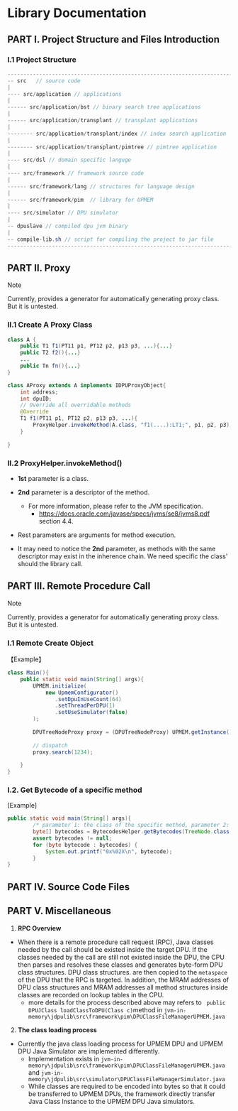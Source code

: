 # Library Documentation

## PART I. Project Structure and Files Introduction

### I.1 Project Structure

``` java
---------------------------------------------------------------------------------------------------
-- src   // source code
|
---- src/application // applications
|
------ src/application/bst // binary search tree applications
|
------ src/application/transplant // transplant applications
|
-------- src/application/transplant/index // index search application
|
-------- src/application/transplant/pimtree // pimtree application
|
---- src/dsl // domain specific languge
|
---- src/framework // framework source code
|
------ src/framework/lang // structures for language design
|
------ src/framework/pim  // library for UPMEM
|
---- src/simulator // DPU simulator
|
-- dpuslave // compiled dpu jvm binary
|
-- compile-lib.sh // script for compiling the project to jar file
---------------------------------------------------------------------------------------------------
```



## PART II. Proxy

> [!NOTE]
>
> Currently, provides a generator for automatically generating proxy class. But it is untested.



### II.1 Create A Proxy Class

``` Java
class A {
    public T1 f1(PT11 p1, PT12 p2, p13 p3, ...){...}
    public T2 f2(){...}
    ...
    public Tn fn(){...}
}

class AProxy extends A implements IDPUProxyObject{
    int address;
    int dpuID;
    // Override all overridable methods
    @Override
    T1 f1(PT11 p1, PT12 p2, p13 p3, ...){
        ProxyHelper.invokeMethod(A.class, "f1(....):LT1;", p1, p2, p3);
    }
    
}
```



### II.2 ProxyHelper.invokeMethod()

+ **1st** parameter is a class.
+ **2nd** parameter is a descriptor of the method.
  + For more information, please refer to the JVM specification.
    + https://docs.oracle.com/javase/specs/jvms/se8/jvms8.pdf section 4.4.

+ Rest parameters are arguments for method execution.

+ It may need to notice the **2nd** parameter, as methods with the same descriptor may exist in the inherence chain. We need specific the class' should the library call.



## PART III. Remote Procedure Call

> [!NOTE]
>
> Currently, provides a generator for automatically generating proxy class. But it is untested.

### I.1 Remote Create Object

【Example】

``` Java
class Main(){
    public static void main(String[] args){
        UPMEM.initialize(
            new UpmemConfigurator()
               .setDpuInUseCount(64)
               .setThreadPerDPU(1)
               .setUseSimulator(false)
        );
        
        DPUTreeNodeProxy proxy = (DPUTreeNodeProxy) UPMEM.getInstance().getDPUManager(i).createObject(DPUTreeNode.class, 0, 0);
        
        // dispatch
        proxy.search(1234);
        
    }
}
```



### I.2. Get Bytecode of a specific method

[Example]
``` java
public static void main(String[] args){
        /* parameter 1: the class of the specific method, parameter 2: the specific Method structure */
        byte[] bytecodes = BytecodesHelper.getBytecodes(TreeNode.class, TreeNode.class.getDeclaredMethods()[0]);
        assert bytecodes != null;
        for (byte bytecode : bytecodes) {
            System.out.printf("0x%02X\n", bytecode);
        }
}
```



## PART IV. Source Code Files



## PART V. Miscellaneous

1. **RPC Overview**

+ When there is a remote procedure call request (RPC), Java classes needed by the call should be existed inside the target DPU.  If the classes needed by the call are still not existed inside the DPU, the CPU then parses and resolves these classes and generates byte-form DPU class structures. DPU class structures. are then copied to the `metaspace` of the DPU that the RPC is targeted. In addition, the MRAM addresses of DPU class structures and MRAM addresses all method structures inside classes are recorded on lookup tables in the CPU.
  + more details for the process described above may refers to `  public DPUJClass loadClassToDPU(Class c) `method in  `jvm-in-memory\jdpulib\src\framework\pim\DPUClassFileManagerUPMEM.java`

2. **The class loading process**

+ Currently the java class loading process for UPMEM DPU and UPMEM DPU Java Simulator are implemented differently.
  + Implementation exists in `jvm-in-memory\jdpulib\src\framework\pim\DPUClassFileManagerUPMEM.java` and `jvm-in-memory\jdpulib\src\simulator\DPUClassFileManagerSimulator.java`
  + While classes are required to be encoded into bytes so that it could be transferred to UPMEM DPUs, the framework directly transfer Java Class Instance to the UPMEM DPU Java simulators.

